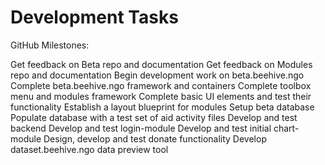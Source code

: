 # Development Tasks

GitHub Milestones:

Get feedback on Beta repo and documentation
Get feedback on Modules repo and documentation
Begin development work on beta.beehive.ngo
Complete beta.beehive.ngo framework and containers
Complete toolbox menu and modules framework
Complete basic UI elements and test their functionality
Establish a layout blueprint for modules
Setup beta database
Populate database with a test set of aid activity files
Develop and test backend
Develop and test login-module
Develop and test initial chart-module
Design, develop and test donate functionality
Develop dataset.beehive.ngo data preview tool
